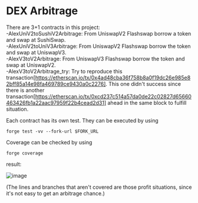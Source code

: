 # DEX Arbitrage
There are 3+1 contracts in this project:  
-AlexUniV2toSushiV2Arbitrage: From UniswapV2 Flashswap borrow a token and swap at SushiSwap.  
-AlexUniV2toUniV3Arbitrage: From UniswapV2 Flashswap borrow the token and swap at UniswapV3.  
-AlexV3toV2Arbitrage: From UniswapV3 Flashswap borrow the token and swap at UniswapV2.  
-AlexV3toV2Arbitrage_try: Try to reproduce this transaction[https://etherscan.io/tx/0x4ad48cba36f758b8a0f19dc26e985e82bff85a14e98fa469789ce9430a0c2276]. This one didn't success since there is another transaction[https://etherscan.io/tx/0xcd237c514a57da0de22c02827d65660463426fb1a22aac97959f22b4cead2d31] ahead in the same block to fulfill situation.

Each contract has its own test. They can be executed by using
```
forge test -vv --fork-url $FORK_URL
```

Coverage can be checked by using
```
forge coverage
```
result:

![image](https://github.com/alex332233/AppWorksSchoolFinalProject/assets/99250288/731b5316-450e-4dba-a766-bb28d9c13a21)

(The lines and branches that aren't covered are those profit situations, since it's not easy to get an arbitrage chance.)

